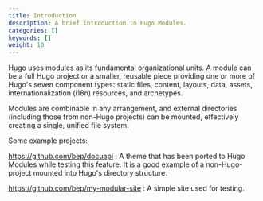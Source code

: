```yaml
---
title: Introduction
description: A brief introduction to Hugo Modules.
categories: []
keywords: []
weight: 10
---
```


Hugo uses modules as its fundamental organizational units. A module can be a full Hugo project or a smaller, reusable piece providing one or more of Hugo's seven component types: static files, content, layouts, data, assets, internationalization (i18n) resources, and archetypes.

Modules are combinable in any arrangement, and external directories (including those from non-Hugo projects) can be mounted, effectively creating a single, unified file system.

Some example projects:

<https://github.com/bep/docuapi>
: A theme that has been ported to Hugo Modules while testing this feature. It is a good example of a non-Hugo-project mounted into Hugo's directory structure.

<https://github.com/bep/my-modular-site>
: A simple site used for testing.
